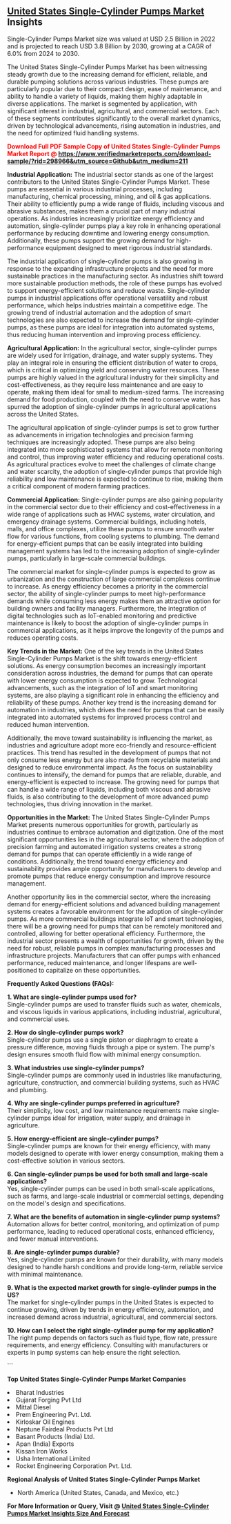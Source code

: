 <h2><a href="https://www.verifiedmarketreports.com/download-sample/?rid=298966&amp;utm_source=Github&amp;utm_medium=211" target="_blank">United States Single-Cylinder Pumps Market</a> Insights</h2><p>Single-Cylinder Pumps Market size was valued at USD 2.5 Billion in 2022 and is projected to reach USD 3.8 Billion by 2030, growing at a CAGR of 6.0% from 2024 to 2030.</p><p><p>The United States Single-Cylinder Pumps Market has been witnessing steady growth due to the increasing demand for efficient, reliable, and durable pumping solutions across various industries. These pumps are particularly popular due to their compact design, ease of maintenance, and ability to handle a variety of liquids, making them highly adaptable in diverse applications. The market is segmented by application, with significant interest in industrial, agricultural, and commercial sectors. Each of these segments contributes significantly to the overall market dynamics, driven by technological advancements, rising automation in industries, and the need for optimized fluid handling systems.</p><p><strong><p><span class=""><span style="color: #ff0000;"><strong>Download Full PDF Sample Copy of United States Single-Cylinder Pumps Market Report</strong> @ </span><a href="https://www.verifiedmarketreports.com/download-sample/?rid=298966&amp;utm_source=Github&amp;utm_medium=211" target="_blank">https://www.verifiedmarketreports.com/download-sample/?rid=298966&amp;utm_source=Github&amp;utm_medium=211</a></span></p></strong></p><p><strong>Industrial Application:</strong> The industrial sector stands as one of the largest contributors to the United States Single-Cylinder Pumps Market. These pumps are essential in various industrial processes, including manufacturing, chemical processing, mining, and oil & gas applications. Their ability to efficiently pump a wide range of fluids, including viscous and abrasive substances, makes them a crucial part of many industrial operations. As industries increasingly prioritize energy efficiency and automation, single-cylinder pumps play a key role in enhancing operational performance by reducing downtime and lowering energy consumption. Additionally, these pumps support the growing demand for high-performance equipment designed to meet rigorous industrial standards.<p>The industrial application of single-cylinder pumps is also growing in response to the expanding infrastructure projects and the need for more sustainable practices in the manufacturing sector. As industries shift toward more sustainable production methods, the role of these pumps has evolved to support energy-efficient solutions and reduce waste. Single-cylinder pumps in industrial applications offer operational versatility and robust performance, which helps industries maintain a competitive edge. The growing trend of industrial automation and the adoption of smart technologies are also expected to increase the demand for single-cylinder pumps, as these pumps are ideal for integration into automated systems, thus reducing human intervention and improving process efficiency.</p><p><strong>Agricultural Application:</strong> In the agricultural sector, single-cylinder pumps are widely used for irrigation, drainage, and water supply systems. They play an integral role in ensuring the efficient distribution of water to crops, which is critical in optimizing yield and conserving water resources. These pumps are highly valued in the agricultural industry for their simplicity and cost-effectiveness, as they require less maintenance and are easy to operate, making them ideal for small to medium-sized farms. The increasing demand for food production, coupled with the need to conserve water, has spurred the adoption of single-cylinder pumps in agricultural applications across the United States.<p>The agricultural application of single-cylinder pumps is set to grow further as advancements in irrigation technologies and precision farming techniques are increasingly adopted. These pumps are also being integrated into more sophisticated systems that allow for remote monitoring and control, thus improving water efficiency and reducing operational costs. As agricultural practices evolve to meet the challenges of climate change and water scarcity, the adoption of single-cylinder pumps that provide high reliability and low maintenance is expected to continue to rise, making them a critical component of modern farming practices.</p><p><strong>Commercial Application:</strong> Single-cylinder pumps are also gaining popularity in the commercial sector due to their efficiency and cost-effectiveness in a wide range of applications such as HVAC systems, water circulation, and emergency drainage systems. Commercial buildings, including hotels, malls, and office complexes, utilize these pumps to ensure smooth water flow for various functions, from cooling systems to plumbing. The demand for energy-efficient pumps that can be easily integrated into building management systems has led to the increasing adoption of single-cylinder pumps, particularly in large-scale commercial buildings.<p>The commercial market for single-cylinder pumps is expected to grow as urbanization and the construction of large commercial complexes continue to increase. As energy efficiency becomes a priority in the commercial sector, the ability of single-cylinder pumps to meet high-performance demands while consuming less energy makes them an attractive option for building owners and facility managers. Furthermore, the integration of digital technologies such as IoT-enabled monitoring and predictive maintenance is likely to boost the adoption of single-cylinder pumps in commercial applications, as it helps improve the longevity of the pumps and reduces operating costs.</p><p><strong>Key Trends in the Market:</strong> One of the key trends in the United States Single-Cylinder Pumps Market is the shift towards energy-efficient solutions. As energy consumption becomes an increasingly important consideration across industries, the demand for pumps that can operate with lower energy consumption is expected to grow. Technological advancements, such as the integration of IoT and smart monitoring systems, are also playing a significant role in enhancing the efficiency and reliability of these pumps. Another key trend is the increasing demand for automation in industries, which drives the need for pumps that can be easily integrated into automated systems for improved process control and reduced human intervention.<p>Additionally, the move toward sustainability is influencing the market, as industries and agriculture adopt more eco-friendly and resource-efficient practices. This trend has resulted in the development of pumps that not only consume less energy but are also made from recyclable materials and designed to reduce environmental impact. As the focus on sustainability continues to intensify, the demand for pumps that are reliable, durable, and energy-efficient is expected to increase. The growing need for pumps that can handle a wide range of liquids, including both viscous and abrasive fluids, is also contributing to the development of more advanced pump technologies, thus driving innovation in the market.</p><p><strong>Opportunities in the Market:</strong> The United States Single-Cylinder Pumps Market presents numerous opportunities for growth, particularly as industries continue to embrace automation and digitization. One of the most significant opportunities lies in the agricultural sector, where the adoption of precision farming and automated irrigation systems creates a strong demand for pumps that can operate efficiently in a wide range of conditions. Additionally, the trend toward energy efficiency and sustainability provides ample opportunity for manufacturers to develop and promote pumps that reduce energy consumption and improve resource management. <p>Another opportunity lies in the commercial sector, where the increasing demand for energy-efficient solutions and advanced building management systems creates a favorable environment for the adoption of single-cylinder pumps. As more commercial buildings integrate IoT and smart technologies, there will be a growing need for pumps that can be remotely monitored and controlled, allowing for better operational efficiency. Furthermore, the industrial sector presents a wealth of opportunities for growth, driven by the need for robust, reliable pumps in complex manufacturing processes and infrastructure projects. Manufacturers that can offer pumps with enhanced performance, reduced maintenance, and longer lifespans are well-positioned to capitalize on these opportunities.</p><p><strong>Frequently Asked Questions (FAQs):</strong></p><p><strong>1. What are single-cylinder pumps used for?</strong><br> Single-cylinder pumps are used to transfer fluids such as water, chemicals, and viscous liquids in various applications, including industrial, agricultural, and commercial uses.</p><p><strong>2. How do single-cylinder pumps work?</strong><br> Single-cylinder pumps use a single piston or diaphragm to create a pressure difference, moving fluids through a pipe or system. The pump's design ensures smooth fluid flow with minimal energy consumption.</p><p><strong>3. What industries use single-cylinder pumps?</strong><br> Single-cylinder pumps are commonly used in industries like manufacturing, agriculture, construction, and commercial building systems, such as HVAC and plumbing.</p><p><strong>4. Why are single-cylinder pumps preferred in agriculture?</strong><br> Their simplicity, low cost, and low maintenance requirements make single-cylinder pumps ideal for irrigation, water supply, and drainage in agriculture.</p><p><strong>5. How energy-efficient are single-cylinder pumps?</strong><br> Single-cylinder pumps are known for their energy efficiency, with many models designed to operate with lower energy consumption, making them a cost-effective solution in various sectors.</p><p><strong>6. Can single-cylinder pumps be used for both small and large-scale applications?</strong><br> Yes, single-cylinder pumps can be used in both small-scale applications, such as farms, and large-scale industrial or commercial settings, depending on the model's design and specifications.</p><p><strong>7. What are the benefits of automation in single-cylinder pump systems?</strong><br> Automation allows for better control, monitoring, and optimization of pump performance, leading to reduced operational costs, enhanced efficiency, and fewer manual interventions.</p><p><strong>8. Are single-cylinder pumps durable?</strong><br> Yes, single-cylinder pumps are known for their durability, with many models designed to handle harsh conditions and provide long-term, reliable service with minimal maintenance.</p><p><strong>9. What is the expected market growth for single-cylinder pumps in the US?</strong><br> The market for single-cylinder pumps in the United States is expected to continue growing, driven by trends in energy efficiency, automation, and increased demand across industrial, agricultural, and commercial sectors.</p><p><strong>10. How can I select the right single-cylinder pump for my application?</strong><br> The right pump depends on factors such as fluid type, flow rate, pressure requirements, and energy efficiency. Consulting with manufacturers or experts in pump systems can help ensure the right selection.</p>```</p><p><strong>Top United States Single-Cylinder Pumps Market Companies</strong></p><div data-test-id=""><p><li>Bharat Industries</li><li> Gujarat Forging Pvt Ltd</li><li> Mittal Diesel</li><li> Prem Engineering Pvt. Ltd.</li><li> Kirloskar Oil Engines</li><li> Neptune Fairdeal Products Pvt Ltd</li><li> Basant Products (India) Ltd.</li><li> Apan (India) Exports</li><li> Kissan Iron Works</li><li> Usha International Limited</li><li> Rocket Engineering Corporation Pvt. Ltd.</li></p><div><strong>Regional Analysis of&nbsp;United States Single-Cylinder Pumps Market</strong></div><ul><li dir="ltr"><p dir="ltr">North America&nbsp;(United States, Canada, and Mexico, etc.)</p></li></ul><p><strong>For More Information or Query, Visit @&nbsp;</strong><strong><a href="https://www.verifiedmarketreports.com/product/single-cylinder-pumps-market/?utm_source=Github&amp;utm_medium=211" target="_blank">United States Single-Cylinder Pumps Market Insights Size And Forecast</a></strong></p></div>

